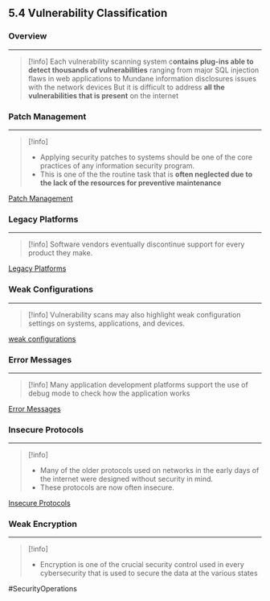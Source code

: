 ## 5.4 Vulnerability Classification

### Overview
----
>[!info]
>Each vulnerability scanning system c**ontains plug-ins able to detect thousands of vulnerabilities** ranging from major SQL injection flaws in web applications to Mundane information disclosures issues with the network devices 
>But it is difficult to address **all the vulnerabilities that is present** on the internet 


### Patch Management 
---
>[!info]
>- Applying security patches to systems should be one of the core practices of any information security program.
>- This is one of the the routine task that is **often neglected due to the lack of the resources for preventive maintenance** 

[Patch Management](Patch%20Management.md)

### Legacy Platforms 
---
>[!info]
>Software vendors eventually discontinue support for every product they make.

[Legacy Platforms](Legacy%20Platforms.md)

### Weak Configurations 
---
>[!info]
>Vulnerability scans may also highlight weak configuration settings on systems, applications, and devices.

[weak configurations](weak%20configurations.md)

### Error Messages 
---
>[!info] 
>Many application development platforms support the use of debug mode to check how the application works 

[Error  Messages](Error%20%20Messages.md)

### Insecure Protocols 
---
>[!info]
>- Many of the older protocols used on networks in the early days of the internet were designed without security in mind.
>- These protocols are now often insecure.

[Insecure Protocols](Insecure%20Protocols.md)

### Weak Encryption
---
>[!info]
>- Encryption is one of the crucial security control used in every cybersecurity that is used to secure the data at the various states 


#SecurityOperations 

